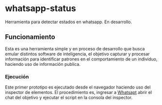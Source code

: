 # whatsapp-status
Herramienta para detectar estados en whatsapp. En desarrollo. 

## Funcionamiento 

Esta es una herramienta simple y en proceso de desarrollo que busca emular distintos software de inteligencia, el objetivo capturar y procesar información para identificar patrones en el comportamiento de un individuo, haciendo uso de información publica. 

### Ejecución

Este primer prototipo es ejecutado desde el navegador haciendo uso del inspector de elementos. El procedimiento es, ingresar a [Whatsapt](https://web.whatsapp.com/) abrir el chat del objetivo y ejecutar el script en la consola del inspector. 
